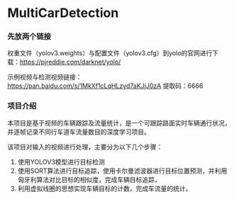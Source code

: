 # MultiCarDetection

### 先放两个链接

权重文件（yolov3.weights）与配置文件（yolov3.cfg）到yolo的官网进行下载：https://pjreddie.com/darknet/yolo/

示例视频与检测视频链接：https://pan.baidu.com/s/1MkXf1cLqHLzyd7aKJjJ0zA  提取码：6666

### 项目介绍

本项目是基于视频的车辆跟踪及流量统计，是一个可跟踪路面实时车辆通行状况，并逐帧记录不同行车道车流量数目的深度学习项目。

该项目对输入的视频进行处理，主要分为以下几个步骤：
1. 使用YOLOV3模型进行目标检测
2. 使用SORT算法进行目标追踪，使用卡尔曼滤波器进行目标位置预测，并利用匈牙利算法对比目标的相似度，完成车辆目标追踪，
3. 利用虚拟线圈的思想实现车辆目标的计数，完成车流量的统计。

